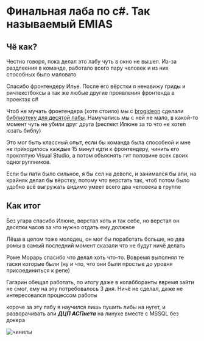 # Финальная лаба по c#. Так называемый EMIAS
## Чё как?
Честно говоря, пока делал это лабу чуть в окно не вышел. Из-за раздлеения в команде, работало всего пару человек и из них способных было маловато

Спасибо фронтендеру Илье. После его вёрстки я ненавижу гриды и ричтекстбоксы а так же любые другие проявления фронтенда в проектах c#

Чтоб не мучать фронтендера (хотя стоило) мы с [brogideon](https://github.com/brogideon) сделали [библиотеку для десятой лабы](https://gitlab.com/EtoNeAnanasbI95/ThemesLib). Намучались мы с ней не мало, в какой-то момент чуть не убили друг друга (респект Илюне за то что не хотел юзать библу)

Это мог быть классный опыт, если бы команда была способной и мне не приходилось каждые 15 минут идти к фронтендеру, чинить его проклятую Visual Studio, а потом объяснять гит половине всех своих одногруппников.

Если бы пати было сильное, я бы сел на девопс, и занимался бы апи, на крайняк делал бы вёрстку, потому что верстать так, чтоб потом было удобно всё выгружать видимо умеет всего два человека в группе

## Как итог

Без угара спасибо Илюне, верстал хоть и так себе, но верстал он десятки часов за что нужно отдать ему должное

Лёша в целом тоже молодец, он мог бы поработать больше, но два ромы в самый последний момент сказали что не будут ничё делать

Роме Морарь спасибо что делал хоть что-то. Вовремя выполнял те таски которые были (ну и что, что они были простые до уровня присоединиться к репе)

Гагарин обещал работать, по итогу даже в колабборанты ввремя зайти не смог, ему на эту потребовалось 3 дня. Ничё не сделал, даже не интересовался процессом работы

короче за эту лабу я научился лишь пушить либы на нугет, и разворачивать апи **_ДЦП АСПнета_** на линухе вместе с MSSQL без докера

![чинилы](https://raw.githubusercontent.com/EtoNeAnanasbI95/EtoNeAnanasbI95/main/graphics/%D1%87%D0%B8%D0%BD%D0%B8%D0%BB%D1%8B.png)
